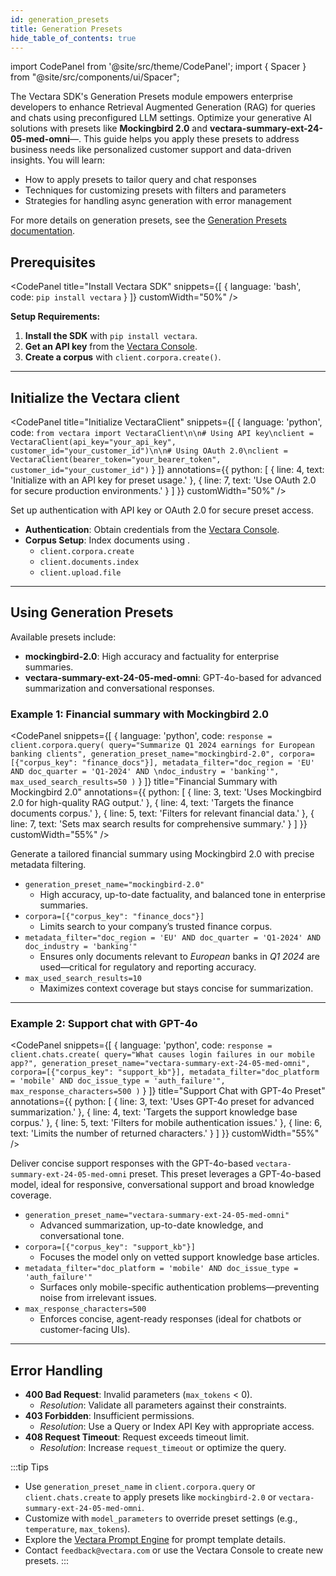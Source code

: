 ```yaml
---
id: generation_presets
title: Generation Presets
hide_table_of_contents: true
---
```


import CodePanel from '@site/src/theme/CodePanel';
import { Spacer } from "@site/src/components/ui/Spacer";

The Vectara SDK's Generation Presets module empowers enterprise developers to 
enhance Retrieval Augmented Generation (RAG) for queries and chats using 
preconfigured LLM settings. Optimize your generative AI solutions with presets 
like **Mockingbird 2.0** and **vectara-summary-ext-24-05-med-omni**—. This guide 
helps you apply these presets to address business needs like personalized 
customer support and data-driven insights. You will learn:

- How to apply presets to tailor query and chat responses
- Techniques for customizing presets with filters and parameters
- Strategies for handling async generation with error management

For more details on generation presets, see the 
[Generation Presets documentation](/docs/learn/grounded-generation/select-a-summarizer).

## Prerequisites

<CodePanel
  title="Install Vectara SDK"
  snippets={[
    { language: 'bash', code: `pip install vectara` }
  ]}
  customWidth="50%"
/>

**Setup Requirements:**
1. **Install the SDK** with `pip install vectara`.
2. **Get an API key** from the [Vectara Console](https://console.vectara.com).
3. **Create a corpus** with `client.corpora.create()`.

---

## Initialize the Vectara client

<CodePanel
  title="Initialize VectaraClient"
  snippets={[
    { language: 'python', code: `from vectara import VectaraClient\n\n# Using API key\nclient = VectaraClient(api_key="your_api_key", customer_id="your_customer_id")\n\n# Using OAuth 2.0\nclient = VectaraClient(bearer_token="your_bearer_token", customer_id="your_customer_id")` }
  ]}
  annotations={{
    python: [
      { line: 4, text: 'Initialize with an API key for preset usage.' },
      { line: 7, text: 'Use OAuth 2.0 for secure production environments.' }
    ]
  }}
  customWidth="50%"
/>

Set up authentication with API key or OAuth 2.0 for secure preset access.

- **Authentication**: Obtain credentials from the [Vectara Console](https://console.vectara.com).
- **Corpus Setup**: Index documents using .
  - `client.corpora.create`
  - `client.documents.index`
  - `client.upload.file`

<Spacer size="l" />

---

## Using Generation Presets

Available presets include:
- **mockingbird-2.0**: High accuracy and factuality for enterprise summaries.
- **vectara-summary-ext-24-05-med-omni**: GPT-4o-based for advanced summarization 
  and conversational responses.

### Example 1: Financial summary with Mockingbird 2.0


<CodePanel
  snippets={[
    {
      language: 'python',
      code: `response = client.corpora.query(
    query="Summarize Q1 2024 earnings for European banking clients",
    generation_preset_name="mockingbird-2.0",
    corpora=[{"corpus_key": "finance_docs"}],
    metadata_filter="doc_region = 'EU' AND doc_quarter = 'Q1-2024' AND \ndoc_industry = 'banking'",
    max_used_search_results=50
)`
    }
  ]}
  title="Financial Summary with Mockingbird 2.0"
  annotations={{
    python: [
      { line: 3, text: 'Uses Mockingbird 2.0 for high-quality RAG output.' },
      { line: 4, text: 'Targets the finance documents corpus.' },
      { line: 5, text: 'Filters for relevant financial data.' },
      { line: 7, text: 'Sets max search results for comprehensive summary.' }
    ]
  }}
  customWidth="55%"
/>

Generate a tailored financial summary using Mockingbird 2.0 with precise 
metadata filtering.


- `generation_preset_name="mockingbird-2.0"`
  - High accuracy, up-to-date factuality, and balanced tone in enterprise summaries.
- `corpora=[{"corpus_key": "finance_docs"}]`
  - Limits search to your company’s trusted finance corpus.
- `metadata_filter="doc_region = 'EU' AND doc_quarter = 'Q1-2024' AND doc_industry = 'banking'"`
  - Ensures only documents relevant to *European* banks in *Q1 2024* are used—critical for regulatory and reporting accuracy.
- `max_used_search_results=10`
  - Maximizes context coverage but stays concise for summarization.

---

### Example 2: Support chat with GPT-4o


<CodePanel
  snippets={[
    {
      language: 'python',
      code: `response = client.chats.create(
    query="What causes login failures in our mobile app?",
    generation_preset_name="vectara-summary-ext-24-05-med-omni",
    corpora=[{"corpus_key": "support_kb"}],
    metadata_filter="doc_platform = 'mobile' AND doc_issue_type = 'auth_failure'",
    max_response_characters=500
)`
    }
  ]}
  title="Support Chat with GPT-4o Preset"
  annotations={{
    python: [
      { line: 3, text: 'Uses GPT-4o preset for advanced summarization.' },
      { line: 4, text: 'Targets the support knowledge base corpus.' },
      { line: 5, text: 'Filters for mobile authentication issues.' },
      { line: 6, text: 'Limits the number of returned characters.' }
    ]
  }}
  customWidth="55%"
/>

Deliver concise support responses with the GPT-4o-based 
`vectara-summary-ext-24-05-med-omni` preset. This preset leverages a 
GPT-4o-based model, ideal for responsive, conversational support and broad 
knowledge coverage.

- `generation_preset_name="vectara-summary-ext-24-05-med-omni"`
  - Advanced summarization, up-to-date knowledge, and conversational tone.
- `corpora=[{"corpus_key": "support_kb"}]`
  - Focuses the model only on vetted support knowledge base articles.
- `metadata_filter="doc_platform = 'mobile' AND doc_issue_type = 'auth_failure'"`
  - Surfaces only mobile-specific authentication problems—preventing noise from irrelevant issues.
- `max_response_characters=500`
  - Enforces concise, agent-ready responses (ideal for chatbots or customer-facing UIs).


---

## Error Handling
- **400 Bad Request**: Invalid parameters (`max_tokens` < 0).
  - *Resolution*: Validate all parameters against their constraints.
- **403 Forbidden**: Insufficient permissions.
  - *Resolution*: Use a Query or Index API Key with appropriate access.
- **408 Request Timeout**: Request exceeds timeout limit.
  - *Resolution*: Increase `request_timeout` or optimize the query.

:::tip Tips
- Use `generation_preset_name` in `client.corpora.query` or `client.chats.create` to apply presets like `mockingbird-2.0` or `vectara-summary-ext-24-05-med-omni`.
- Customize with `model_parameters` to override preset settings (e.g., `temperature`, `max_tokens`).
- Explore the [Vectara Prompt Engine](https://docs.vectara.com/docs/prompts/vectara-prompt-engine) for prompt template details.
- Contact `feedback@vectara.com` or use the Vectara Console to create new presets.
:::

